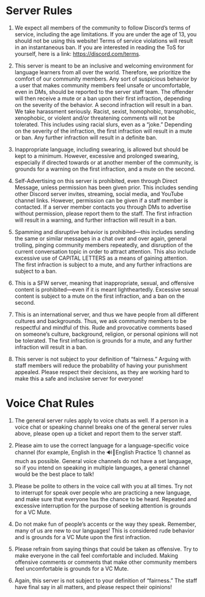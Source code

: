 # Server Rules


1) We expect all members of the community to follow Discord’s terms of service, including the age limitations. If you are under the age of 13, you should not be using this website! Terms of service violations will result in an instantaneous ban. If you are interested in reading the ToS for yourself, here is a link: https://discord.com/terms.

2) This server is meant to be an inclusive and welcoming environment for language learners from all over the world. Therefore, we prioritize the comfort of our community members. Any sort of suspicious behavior by a user that makes community members feel unsafe or uncomfortable, even in DMs, should be reported to the server staff team. The offender will then receive a mute or a ban upon their first infraction, depending on the severity of the behavior. A second infraction will result in a ban.
We take harassment seriously. Racist, sexist, homophobic, transphobic, xenophobic, or violent and/or threatening comments will not be tolerated. This includes using racial slurs, even as a “joke.” Depending on the severity of the infraction, the first infraction will result in a mute or ban. Any further infraction will result in a definite ban.

3) Inappropriate language, including swearing, is allowed but should be kept to a minimum. However, excessive and prolonged swearing, especially if directed towards or at another member of the community, is grounds for a warning on the first infraction, and a mute on the second.
​
4) Self-Advertising on this server is prohibited, even through Direct Message, unless permission has been given prior. This includes sending other Discord server invites, streaming, social media, and YouTube channel links. However, permission can be given if a staff member is contacted. If a server member contacts you through DMs to advertise without permission, please report them to the staff. The first infraction will result in a warning, and further infraction will result in a ban.

5) Spamming and disruptive behavior is prohibited—this includes sending the same or similar messages in a chat over and over again, general trolling, pinging community members repeatedly, and disruption of the current conversation topic in order to attract attention. This also include excessive use of CAPITAL LETTERS as a means of gaining attention. The first infraction is subject to a mute, and any further infractions are subject to a ban.

6) This is a SFW server, meaning that inappropriate, sexual, and offensive content is prohibited—even if it is meant lightheartedly. Excessive sexual content is subject to a mute on the first infraction, and a ban on the second.

7) This is an international server, and thus we have people from all different cultures and backgrounds. Thus, we ask community members to be respectful and mindful of this. Rude and provocative comments based on someone’s culture, background, religion, or personal opinions will not be tolerated. The first infraction is grounds for a mute, and any further infraction will result in a ban.

8) This server is not subject to your definition of “fairness.” Arguing with staff members will reduce the probability of having your punishment appealed. Please respect their decisions, as they are working hard to make this a safe and inclusive server for everyone!



# Voice Chat Rules



1) The general server rules apply to voice chats as well. If a person in a voice chat or speaking channel breaks one of the general server rules above, please open up a ticket and report them to the server staff.

2) Please aim to use the correct language for a language-specific voice channel (for example, English in the 🔊┃English Practice 1) channel as much as possible. General voice channels do not have a set language, so if you intend on speaking in multiple languages, a general channel would be the best place to talk!

3) Please be polite to others in the voice call with you at all times. Try not to interrupt for speak over people who are practicing a new language, and make sure that everyone has the chance to be heard. Repeated and excessive interruption for the purpose of seeking attention is grounds for a VC Mute.

4) Do not make fun of people’s accents or the way they speak. Remember, many of us are new to our languages! This is considered rude behavior and is grounds for a VC Mute upon the first infraction.
​
5) Please refrain from saying things that could be taken as offensive. Try to make everyone in the call feel comfortable and included. Making offensive comments or comments that make other community members feel uncomfortable is grounds for a VC Mute.

6) Again, this server is not subject to your definition of “fairness.” The staff have final say in all matters, and please respect their opinions!
